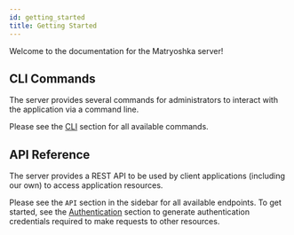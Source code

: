 ```yaml
---
id: getting_started
title: Getting Started
---
```


Welcome to the documentation for the Matryoshka server!

## CLI Commands

The server provides several commands for administrators to interact with the application via a command line.

Please see the [CLI](cli) section for all available commands.

## API Reference

The server provides a REST API to be used by client applications (including our own) to access application resources.

Please see the `API` section in the sidebar for all available endpoints. To get started, see the [Authentication](api/authentication) section to generate authentication credentials required to make requests to other resources.
